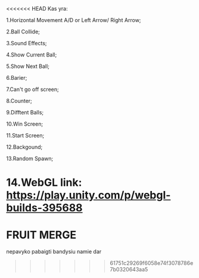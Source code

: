 <<<<<<< HEAD
Kas yra:

1.Horizontal Movement A/D or Left Arrow/ Right Arrow;

2.Ball Collide;

3.Sound Effects;

4.Show Current Ball;

5.Show Next Ball;

6.Barier;

7.Can't go off screen;

8.Counter;

9.Difftent Balls;

10.Win Screen;

11.Start Screen;

12.Backgound;

13.Random Spawn;

14.WebGL link: https://play.unity.com/p/webgl-builds-395688
=======
# FRUIT MERGE
 nepavyko pabaigti bandysiu namie dar
>>>>>>> 61751c29269f6058e74f3078786e7b0320643aa5
